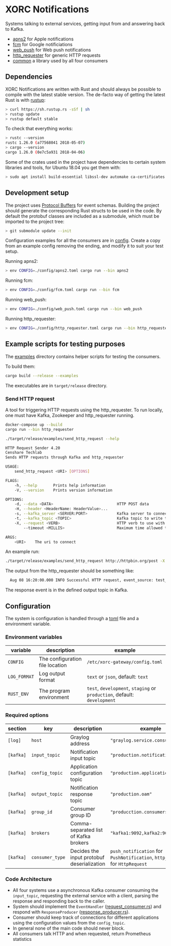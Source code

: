 # XORC Notifications

Systems talking to external services, getting input from and answering back to
Kafka.

- [apns2](src/apns2) for Apple notifications
- [fcm](src/fcm) for Google notificiations
- [web_push](src/web_push) for Web push notifications
- [http_requester](src/http_requester) for generic HTTP requests
- [common](src/common) a library used by all four consumers

## Dependencies

XORC Notifications are written with Rust and should always be possible to compile
with the latest stable version. The de-facto way of getting the latest Rust is
with [rustup](https://rustup.rs/):

```bash
> curl https://sh.rustup.rs -sSf | sh
> rustup update
> rustup default stable
```

To check that everything works:

```bash
> rustc --version
rustc 1.26.0 (a77568041 2018-05-07)
> cargo --version
cargo 1.26.0 (0e7c5a931 2018-04-06)
```

Some of the crates used in the project have dependencies to certain system
libraries and tools, for Ubuntu 18.04 you get them with:

```bash
> sudo apt install build-essential libssl-dev automake ca-certificates libffi-dev protobuf-compiler
```

## Development setup

The project uses [Protocol
Buffers](https://developers.google.com/protocol-buffers/) for event schemas.
Building the project should generate the corresponding Rust structs to be used
in the code. By default the protobuf classes are included as a submodule, which
must be imported to the project tree:

```bash
> git submodule update --init
```

Configuration examples for all the consumers are in [config](config/). Create a
copy from an example config removing the ending, and modify it to suit your test
setup.

Running apns2:

```bash
> env CONFIG=./config/apns2.toml cargo run --bin apns2
```

Running fcm:

```bash
> env CONFIG=./config/fcm.toml cargo run --bin fcm
```

Running web_push:

```bash
> env CONFIG=./config/web_push.toml cargo run --bin web_push
```

Running http_requester:

```bash
> env CONFIG=./config/http_requester.toml cargo run --bin http_requester
```

## Example scripts for testing purposes

The [examples](examples/) directory contains helper scripts for testing the
consumers.

To build them:

```bash
cargo build --release --examples
```

The executables are in `target/release` directory.

### Send HTTP request

A tool for triggering HTTP requests using the http_requester. To run locally,
one must have Kafka, Zookeeper and http\_requester running.

```bash
docker-compose up --build
cargo run --bin http_requester
```

```bash
./target/release/examples/send_http_request --help

HTTP Request Sender 4.20
Censhare Techlab
Sends HTTP requests through Kafka and http_requester

USAGE:
    send_http_request <URI> [OPTIONS]

FLAGS:
    -h, --help       Prints help information
    -V, --version    Prints version information

OPTIONS:
    -d, --data <DATA>                            HTTP POST data
    -H, --header <HeaderName: HeaderValue>...
    -s, --kafka_server <SERVER:PORT>             Kafka server to connect to [default: localhost:9092]
    -t, --kafka_topic <TOPIC>                    Kafka topic to write to [default: test.http]
    -X, --request <VERB>                         HTTP verb to use with the request [default: GET]
        --timeout <MILLIS>                       Maximum time allowed to wait for response [default: 2000]

ARGS:
    <URI>    The uri to connect
```

An example run:

```bash
./target/release/examples/send_http_request http://httpbin.org/post -X POST -H "Content-Type: application/json" -H "Foobar: LolOmg" --data '{"foo":"bar"}'
```

The output from the http_requester should be something like:

```bash
  Aug 08 16:20:00.000 INFO Successful HTTP request, event_source: test_script, request_type: POST, request_body: {"foo":"bar"}, status_code: 200, curl: curl -X POST --data "{\"foo\":\"bar\"}" -H "Content-Type: application/json" -H "Foobar: LolOmg" http://httpbin.org/post
```

The response event is in the defined output topic in Kafka.

## Configuration
The system is configuration is handled through a
[toml](https://github.com/toml-lang/toml) file and a environment variable.

### Environment variables

variable     | description                         | example
-------------|-------------------------------------|----------------------------------
`CONFIG`     | The configuration file location     | `/etc/xorc-gateway/config.toml`
`LOG_FORMAT` | Log output format                   | `text` or `json`, default: `text`
`RUST_ENV`   | The program environment             | `test`, `development`, `staging` or `production`, default: `development`

### Required options

section   | key             | description                                | example
----------|-----------------|--------------------------------------------|----------------------------------
`[log]`   | `host`          | Graylog address                            | `"graylog.service.consul:12201"`
`[kafka]` | `input_topic`   | Notification input topic                   | `"production.notifications.apns"`
`[kafka]` | `config_topic`  | Application configuration topic            | `"production.applications"`
`[kafka]` | `output_topic`  | Notification response topic                | `"production.oam"`
`[kafka]` | `group_id`      | Consumer group ID                          | `"producction.consumers.apns"`
`[kafka]` | `brokers`       | Comma-separated list of Kafka brokers      | `"kafka1:9092,kafka2:9092"`
`[kafka]` | `consumer_type` | Decides the input protobuf deserialization | `push_notification` for `PushNotification`, `http_request` for `HttpRequest`

### Code Architecture

- All four systems use a asynchronous Kafka consumer consuming the `input_topic`,
  requesting the external service with a client, parsing the response and
  responding back to the caller.
- System should implement the `EventHandler`
  ([request_consumer.rs](src/common/kafka/request_consumer.rs)) and respond with
  `ResponseProducer`
  ([response_producer.rs](src/common/kafka/response_producer.rs)).
- Consumer should keep track of connections for different applications using
  the configuration values from the `config_topic`.
- In general none of the main code should never block.
- All consumers talk HTTP and when requested, return Prometheus statistics

